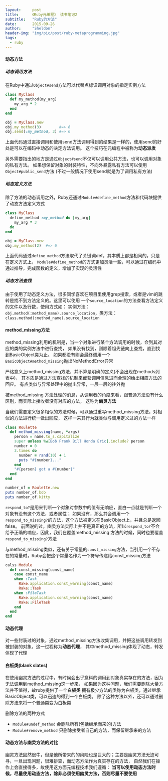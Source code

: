 ```yaml
---
layout:     post
title:      《Ruby元编程》 读书笔记2
subtitle:   "Ruby的方法"
date:       2015-09-26
author:     "Sheldon"
header-img: "img/pic/post/ruby-metaprogramming.jpg"
tags:       
  - ruby
---
```

#### 动态方法

##### 动态调用方法
在Ruby中通过`Object#send`方法可以代替点标识调用对象的指定实例方法

~~~ruby
class MyClass
  def my_method(my_arg)
    my_arg * 2
  end
end

obj = MyClass.new
obj.my_method(3)        #=> 6
obj.send(:my_method, 3) #=> 6
~~~

上面代码通过直接调用和使用send方法调用得到的结果是一样的，使用send的好处是可以在编码中动态的决定方法调用。
这个技巧在元编程中被称为**动态派发**

另外需要指出的地方是通过`Object#send`不仅可以调用公共方法，也可以调用对象的私有方法。
如果想保留对象的封装特性，不向外暴露私有方法可以使用`Object#public_send`方法
(不过一般情况下使用send就是为了调用私有方法)

##### 动态定义方法
除了方法的动态调用之外，Ruby还通过`Module#define_method`方法和代码块提供了动态方法定义方式

~~~ruby
class MyClass
  define_method :my_method do |my_arg|
    my_arg * 3
  do
end

obj = MyClass.new
obj.my_method(2)  #=> 6
~~~

上面代码通过`define_method`方法取代了关键词def，其本质上都是相同的，只是在定义方式上，
`Module#define_method`的方式更加灵活一些，可以通过在编码中通过推导，完成函数的定义，增加了实现的灵活性

##### 动态方法查找
由于使用了动态定义方法，很多同学喜欢在项目里使用grep搜索，或者是vim的跳转是找不到方法定义的。这里可以使用
一个`source_location`的方法查看方法定义的文件以及行数，使用方式如：
实例方法：`obj.method(:method_name).source_location`，类方法：`class.method(:method_name).source_location`

#### method_missing方法
method_missing利用的机制是，当一个对象进行某个方法调用的时候，会到其对应的类的实例方法中进行查找，
如果没有找到，则顺着祖先链向上查找，直到找到BasicObject类为止。
如果都没有则会最终调用一个`BasicObject#method_missing`抛出NoMethodError异常

严格意义上method_missing方法，并不算是明确的定义(不会出现在methods列表中)，
其本质是通过方法查找的机制来截获调用信息进而合理的给出相应方法的回应。
有点类似与异常处理中的抛出异常，一层一层的往外抛

被method_missing 方法处理的消息，从调用者的角度来看，跟普通方法没有什么区别，而实际上接收者没有对应的方法，
这称为**幽灵方法**

当我们需要定义很多相似的方法时候，可以通过重写method_missing方法，对相似的方法进行统一做出回应，
这样一来其行为就类似与调用定义过的方法一样

~~~ruby
class Roulette
  def method_missing(name, *args)
    person = name.to_s.capitalize
    super unless %w[Bob Frank Bill Honda Eric].include? person
    number = 0
    3.times do
      number = rand(10) + 1
      puts "#{number}..."
    end
    "#{person} got a #{number}"
  end
end

number_of = Roulette.new
puts number_of.bob
puts number_of.kitty
~~~

`respond_to?`是用来判断一个对象对参数中的值有无响应，直白一点就是判断一个对象有没有这个方法，或者属性；
如果没有，那么其会调用一个`respond_to_missing?`的方法，这个方法被定义在BasicObject上，并且总是返回false。
前面说的过，幽灵方法实际上并不是真正的方法，所以`respond_to?`不会给予正确的响应，因此，我们在覆盖method_missing
方法的时候，同时也要覆盖`respond_to_missing?`方法

与method_missing类似，还有关于常量的`const_missing`方法，当引用一个不存在的常量时，Ruby会把这个常量名作为一个符号传递给const_missing方法

~~~ruby
calss Module
  def const_missing(const_name)
    case const_name
    when :Task
      Rake.application.const_warning(const_name)
      Rake::Task
    when :FileTask
      Rake.application.const_warning(const_name)
      Rake::FileTask
    end
  end
end
~~~

#### 动态代理
对一些封装过的对象，通过method_missing方法收集调用，并把这些调用转发到被封装的对象，这一过程称为**动态代理**，
其中method_missing体现了动态，转发体现了代理

#### 白板类(blank slates)
在使用幽灵方法的过程中，有时候会出乎意料的调用到对象真实存在的方法，因为无法调用到method_missing这一步来，
如果因为这种问题，我们需要删除大量方法并不值得，故ruby提供了一个**白板类**
拥有极少方法的类称为白板类，通过继承BasicObject类，可以迅速的得到一个白板类。
除了这种方法以外，还可以通过删除方法来将一个普通类变为白板类

删除方法的两种方式

* `Module#undef_method` 会删除所有(包括继承而来的)方法
* `Module#remove_method` 只删除接受者自己的方法，而保留继承来的方法

#### 动态方法与幽灵方法的对比
幽灵方法固然很牛，但是他所带来的的风险也是巨大的；主要是幽灵方法无迹可寻，一旦出现问题，很难排查，而动态方法作为真实存在的方法，
自然我们在操作上会直接得多，故使用这方面元编程技术我们遵循：
**当可以使用动态方法时候，尽量使用动态方法，除非必须使用幽灵方法，否则尽量不要使用**

